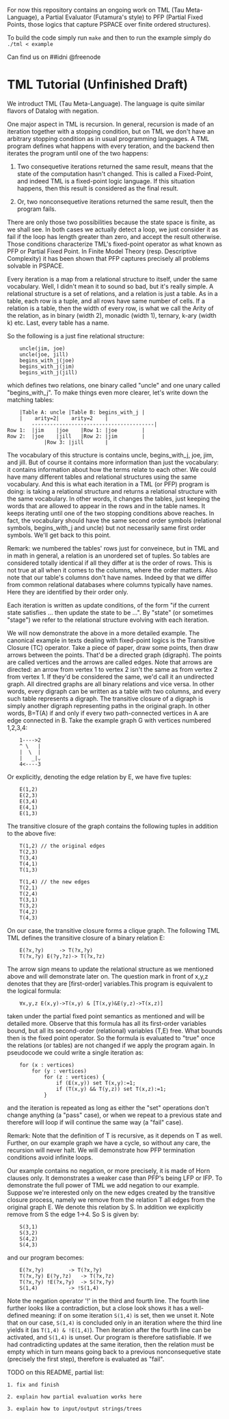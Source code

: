 For now this repository contains an ongoing work on TML (Tau Meta-Language), a
Partial Evaluator (Futamura's style) to PFP (Partial Fixed Points, those logics
that capture PSPACE over finite ordered structures).

To build the code simply run `make` and then to run the example simply do
`./tml < example`

Can find us on ##idni @freenode

# TML Tutorial (Unfinished Draft)

We introduct TML (Tau Meta-Language). The language is quite similar flavors of
Datalog with negation.

One major aspect in TML is recursion. In general, recursion is made of an
iteration together with a stopping condition, but on TML we don't have an
arbitrary stopping condition as in usual programming languages. A TML program
defines what happens with every teration, and the backend then iterates the
program until one of the two happens:

1. Two consequetive iterations returned the same result, means that the state of
the computation hasn't changed. This is called a Fixed-Point, and indeed TML is
a fixed-point logic language. If this situation happens, then this result is
considered as the final result.

2. Or, two nonconsequetive iterations returned the same result, then the program
fails.

There are only those two possibilities because the state space is finite, as we
shall see. In both cases we actually detect a loop, we just consider it as fail
if the loop has length greater than zero, and accept the result otherwise.
Those conditions characterize TML's fixed-point operator as what known as PFP
or Partial Fixed Point. In Finite Model Theory (resp. Descriptive Complexity) it
has been shown that PFP captures precisely all problems solvable in PSPACE.

Every iteration is a map from a relational structure to itself, under the same
vocabulary. Well, I didn't mean it to sound so bad, but it's really simple. A
relational structure is a set of relations, and a relation is just a table. As
in a table, each row is a tuple, and all rows have same number of cells. If a
relation is a table, then the width of every row, is what we call the Arity of
the relation, as in binary (width 2), monadic (width 1), ternary, k-ary (width
k) etc. Last, every table has a name.

So the following is a just fine relational structure:
```
	uncle(jim, joe)
	uncle(joe, jill)
	begins_with_j(joe)
	begins_with_j(jim)
	begins_with_j(jill)
```
which defines two relations, one binary called "uncle" and one unary called
"begins_with_j". To make things even more clearer, let's write down the matching
tables:
```
	|Table A: uncle	|Table B: begins_with_j	|
	|	 arity=2|	 arity=2	|
        ----------------------------------------|
Row 1:	|jim	|joe	|Row 1:	|joe		|
Row 2:	|joe	|jill	|Row 2:	|jim		|
			|Row 3:	|jill		|
```
The vocabulary of this structure is contains uncle, begins_with_j, joe, jim, and
jill. But of course it contains more information than just the vocabulary: it
contains information about how the terms relate to each other. We could have
many different tables and relational structures using the same vocabulary. And
this is what each iteration in a TML (or PFP) program is doing: is taking a
relational structure and returns a relational structure with the same
vocabulary. In other words, it changes the tables, just keeping the words that
are allowed to appear in the rows and in the table names. It keeps iterating
until one of the two stopping conditions above reaches. In fact, the vocabulary
should have the same second order symbols (relational symbols, begins_with_j and
uncle) but not necessarily same first order symbols. We'll get back to this
point.

Remark: we numbered the tables' rows just for conveinece, but in TML and in math
in general, a relation is an unordered set of tuples. So tables are considered
totally identical if all they differ at is the order of rows. This is not true
at all when it comes to the columns, where the order matters. Also note that our
table's columns don't have names. Indeed by that we differ from common relational
databases where columns typically have names. Here they are identified by their
order only.

Each iteration is written as update conditions, of the form "if the current
state satisfies ... then update the state to be ...". By "state" (or sometimes
"stage") we refer to the relational structure evolving with each iteration.

We will now demonstrate the above in a more detailed example. The canonical
example in texts dealing with fixed-point logics is the Transitive Closure (TC)
operator. Take a piece of paper, draw some points, then draw arrows between
the points. That'd be a directed graph (digraph). The points are called vertices
and the arrows are called edges. Note that arrows are directed: an arrow from
vertex 1 to vertex 2 isn't the same as from vertex 2 from vertex 1. If they'd
be considered the same, we'd call it an undirected graph.
All directred graphs are all binary relations and vice versa. In other words,
every digraph can be written as a table with two columns, and every such table
represents a digraph. The transitive closure of a digraph is simply another
digraph representing paths in the original graph. In other words, B=T(A) if
and only if every two path-connected vertices in A are edge connected in B.
Take the example graph G with vertices numbered 1,2,3,4:
```
	1---->2
	^ \   |
	|  \  |
	|   _|⌄
	4<----3
```
Or explicitly, denoting the edge relation by E, we have five tuples:
```
	E(1,2)
	E(2,3)
	E(3,4)
	E(4,1)
	E(1,3)
```
The transitive closure of the graph contains the following tuples in addition
to the above five:
```
	T(1,2) // the original edges
	T(2,3)
	T(3,4)
	T(4,1)
	T(1,3)

	T(1,4) // the new edges
	T(2,1)
	T(2,4)
	T(3,1)
	T(3,2)
	T(4,2)
	T(4,3)
```
On our case, the transitive closure forms a clique graph. The following TML
TML defines the transitive closure of a binary relation E:
```
	E(?x,?y)	 -> T(?x,?y)
	T(?x,?y) E(?y,?z)-> T(?x,?z)
```
The arrow sign means to update the relational structure as we mentioned above
and will demonstrate later on. The question mark in front of x,y,z denotes that
they are [first-order] variables.This program is equivalent to the logical
formula:
```
	∀x,y,z E(x,y)->T(x,y) & [T(x,y)&E(y,z)->T(x,z)]
```
taken under the partial fixed point semantics as mentioned and will be detailed
more. Observe that this formula has all its first-order variables bound, but all
its second-order (relational) variables (T,E) free. What bounds then is the
fixed point operator. So the formula is evaluated to "true" once the relations
(or tables) are not changed if we apply the program again.
In pseudocode we could write a single iteration as:
```
	for (x : vertices)
		for (y : vertices)
			for (z : vertices) {
				if (E(x,y)) set T(x,y):=1;
				if (T(x,y) && T(y,z)) set T(x,z):=1;
			}
```
and the iteration is repeated as long as either the "set" operations don't
change anything (a "pass" case), or when we repeat to a previous state and
therefore will loop if will continue the same way (a "fail" case).

Remark: Note that the definition of T is recursive, as it depends on T as well.
Further, on our example graph we have a cycle, so without any care, the
recursion will never halt. We will demonstrate how PFP termination conditions
avoid infinite loops.

Our example contains no negation, or more precisely, it is made of Horn clauses
only. It demonstrates a weaker case than PFP's being LFP or IFP. To demonstrate
the full power of TML we add negation to our example. Suppose we're interested
only on the new edges created by the transitive closure process, namely we
remove from the relation T all edges from the original graph E. We denote this
relation by S. In addition we explicitly remove from S the edge 1->4. So S is
given by:
```
	S(3,1)
	S(3,2)
	S(4,2)
	S(4,3)
```
and our program becomes:
```
	E(?x,?y)	 	-> T(?x,?y)
	T(?x,?y) E(?y,?z)	-> T(?x,?z)
	T(?x,?y) !E(?x,?y)	-> S(?x,?y)
	S(1,4)			-> !S(1,4)
```
Note the negation operator '!' in the third and fourth line. The fourth line
further looks like a contradiction, but a close look shows it has a well-defined
meaning: if on some iteration `S(1,4)` is set, then we unset it. Note that on our
case, `S(1,4)` is concluded only in an iteration where the third line yields
it (as `T(1,4) & !E(1,4)`). Then iteration after the fourth line can be
activated, and `S(1,4)` is unset. Our program is therefore satisfiable. If we
had contradicting updates at the same iteration, then the relation must be empty
which in turn means going back to a previous nonconsequetive state (precisely
the first step), therefore is evaluated as "fail".

TODO on this README, partial list:

	1. fix and finish

	2. explain how partial evaluation works here

	3. explain how to input/output strings/trees
